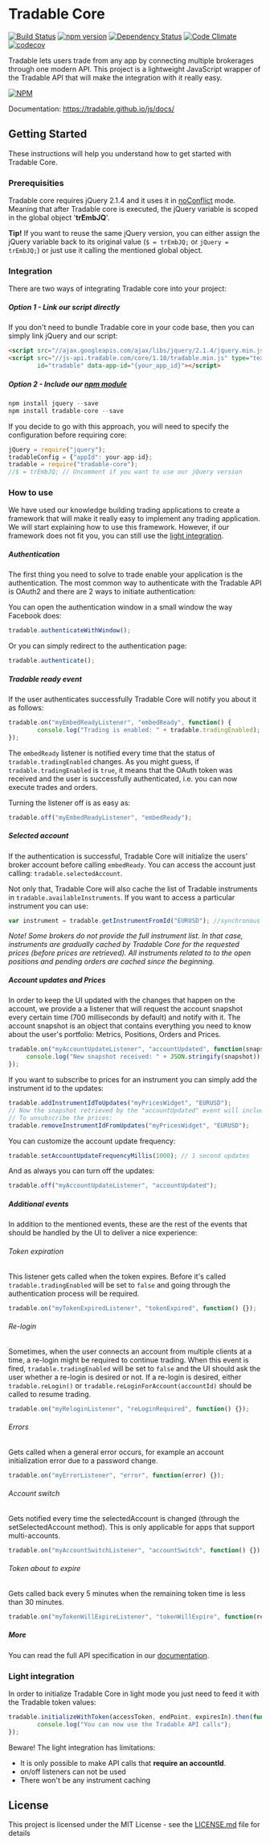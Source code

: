 # Tradable Core
[![Build Status](https://travis-ci.org/tradable/tradable-core.svg?branch=master)](https://travis-ci.org/tradable/tradable-core) [![npm version](https://badge.fury.io/js/tradable-core.svg)](http://badge.fury.io/js/tradable-core) [![Dependency Status](https://david-dm.org/tradable/tradable-core.svg)](https://david-dm.org/tradable/tradable-core) [![Code Climate](https://codeclimate.com/github/tradable/tradable-core/badges/gpa.svg)](https://codeclimate.com/github/tradable/tradable-core) [![codecov](https://codecov.io/gh/tradable/tradable-core/branch/master/graph/badge.svg)](https://codecov.io/gh/tradable/tradable-core)

Tradable lets users trade from any app by connecting multiple brokerages through one modern API. This project is a lightweight JavaScript wrapper of the Tradable API that will make the integration with it really easy.

[![NPM](https://nodei.co/npm/tradable-core.png?downloads=true&downloadRank=true&stars=true)](https://nodei.co/npm/tradable-core/)

Documentation: https://tradable.github.io/js/docs/

## Getting Started

These instructions will help you understand how to get started with Tradable Core.

### Prerequisities

Tradable core requires jQuery 2.1.4 and it uses it in [noConflict](https://api.jquery.com/jquery.noconflict/) mode. Meaning that after Tradable core is executed, the jQuery variable is scoped in the global object '**trEmbJQ**'. 

**Tip!** If you want to reuse the same jQuery version, you can either assign the jQuery variable back to its original value (`$ = trEmbJQ;` or `jQuery = trEmbJQ;`) or just use it calling the mentioned global object.

### Integration

There are two ways of integrating Tradable core into your project:

##### Option 1 - Link our script directly

If you don't need to bundle Tradable core in your code base, then you can simply link jQuery and our script:

```html
<script src="//ajax.googleapis.com/ajax/libs/jquery/2.1.4/jquery.min.js" type="text/javascript" ></script>
<script src="//js-api.tradable.com/core/1.18/tradable.min.js" type="text/javascript" 
        id="tradable" data-app-id="{your_app_id}"></script>
```

##### Option 2 - Include our [npm module](https://www.npmjs.com/package/tradable-core)

```javascript
npm install jquery --save
npm install tradable-core --save
```

If you decide to go with this approach, you will need to specify the configuration before requiring core:

```javascript
jQuery = require("jquery");
tradableConfig = {"appId": your-app-id};
tradable = require("tradable-core");
//$ = trEmbJQ; // Uncomment if you want to use our jQuery version
```

### How to use

We have used our knowledge building trading applications to create a framework that will make it really easy to implement any trading application. We will start explaining how to use this framework. However, if our framework does not fit you, you can still use the [light integration](https://github.com/tradable/tradable-core#light-integration).

##### Authentication

The first thing you need to solve to trade enable your application is the authentication. The most common way to authenticate with the Tradable API is OAuth2 and there are 2 ways to initiate authentication:

You can open the authentication window in a small window the way Facebook does:
```javascript
tradable.authenticateWithWindow();
```

Or you can simply redirect to the authentication page:
```javascript
tradable.authenticate();
```

##### Tradable ready event

If the user authenticates successfully Tradable Core will notify you about it as follows:
```javascript
tradable.on("myEmbedReadyListener", "embedReady", function() {
        console.log("Trading is enabled: " + tradable.tradingEnabled);
});
```

The `embedReady` listener is notified every time that the status of `tradable.tradingEnabled` changes. As you might guess, if `tradable.tradingEnabled` is `true`, it means that the OAuth token was received and the user is successfully authenticated, i.e. you can now execute trades and orders.

Turning the listener off is as easy as:
```javascript
tradable.off("myEmbedReadyListener", "embedReady");
```

##### Selected account

If the authentication is successful, Tradable Core will initialize the users' broker account before calling `embedReady`. You can access the account just calling: `tradable.selectedAccount`.

Not only that, Tradable Core will also cache the list of Tradable instruments in `tradable.availableInstruments`. If you want to access a particular instrument you can use:
```javascript
var instrument = tradable.getInstrumentFromId("EURUSD"); //synchronous
```

*Note! Some brokers do not provide the full instrument list. In that case, instruments are gradually cached by Tradable Core for the requested prices (before prices are retrieved). All instruments related to to the open positions and pending orders are cached since the beginning.*

##### Account updates and Prices

In order to keep the UI updated with the changes that happen on the account, we provide a a listener that will request the account snapshot every certain time (700 milliseconds by default) and notify with it. The account snapshot is an object that contains everything you need to know about the user's portfolio: Metrics, Positions, Orders and Prices.
```javascript
tradable.on("myAccountUpdateListener", "accountUpdated", function(snapshot) {
     console.log("New snapshot received: " + JSON.stringify(snapshot));
});
```

If you want to subscribe to prices for an instrument you can simply add the instrument id to the updates:
```javascript
tradable.addInstrumentIdToUpdates("myPricesWidget", "EURUSD");
// Now the snapshot retrieved by the "accountUpdated" event will include prices for the specified instrument
// To unsubscribe the prices:
tradable.removeInstrumentIdFromUpdates("myPricesWidget", "EURUSD");
```

You can customize the account update frequency:
```javascript
tradable.setAccountUpdateFrequencyMillis(1000); // 1 second updates
```

And as always you can turn off the updates:
```javascript
tradable.off("myAccountUpdateListener", "accountUpdated");
```

##### Additional events

In addition to the mentioned events, these are the rest of the events that should be handled by the UI to deliver a nice experience:

###### Token expiration

This listener gets called when the token expires. Before it's called ``tradable.tradingEnabled`` will be set to ``false`` and going through the authentication process will be required.

```javascript
tradable.on("myTokenExpiredListener", "tokenExpired", function() {});
```

###### Re-login

Sometimes, when the user connects an account from multiple clients at a time, a re-login might be required to continue trading. When this event is fired, ``tradable.tradingEnabled`` will be set to ``false`` and the UI should ask the user whether a re-login is desired or not. If a re-login is desired, either ``tradable.reLogin()`` or ``tradable.reLoginForAccount(accountId)`` should be called to resume trading.

```javascript
tradable.on("myReloginListener", "reLoginRequired", function() {});
```

###### Errors

Gets called when a general error occurs, for example an account initialization error due to a password change. 

```javascript
tradable.on("myErrorListener", "error", function(error) {});
```

###### Account switch

Gets notified every time the selectedAccount is changed (through the setSelectedAccount method). This is only applicable for apps that support multi-accounts.

```javascript
tradable.on("myAccountSwitchListener", "accountSwitch", function() {});
```

###### Token about to expire

Gets called back every 5 minutes when the remaining token time is less than 30 minutes.

```javascript
tradable.on("myTokenWillExpireListener", "tokenWillExpire", function(remainingMillis) {});
```

##### More

You can read the full API specification in our [documentation](https://tradable.github.io/js/docs/).

### Light integration

In order to initialize Tradable Core in light mode you just need to feed it with the Tradable token values:
```javascript
tradable.initializeWithToken(accessToken, endPoint, expiresIn).then(function() {
        console.log("You can now use the Tradable API calls");
});
```

Beware! The light integration has limitations: 
- It is only possible to make API calls that **require an accountId**. 
- on/off listeners can not be used
- There won't be any instrument caching

## License

This project is licensed under the MIT License - see the [LICENSE.md](LICENSE.md) file for details